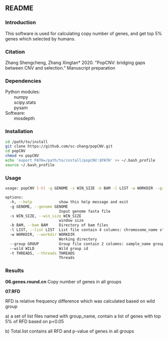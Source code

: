 ## README

### Introduction

This software is used for calculating copy number of genes, and get top 5% genes which selected by humans.

### Citation
Zhang Shengcheng, Zhang Xingtan* 2020. "PopCNV: bridging gaps between CNV and selection." Manuscript preparation

###  Dependencies

Python modules:  
&ensp;&ensp;&ensp;&ensp;numpy  
&ensp;&ensp;&ensp;&ensp;scipy.stats  
&ensp;&ensp;&ensp;&ensp;pysam  
Software:  
&ensp;&ensp;&ensp;&ensp;mosdepth  

### Installation

```sh
cd /path/to/install
git clone https://github.com/sc-zhang/popCNV.git
cd popCNV
chmod +x popCNV
echo 'export PATH=/path/to/install/popCNV:$PATH' >> ~/.bash_profile
source ~/.bash_profile
```

### Usage

```sh
usage: popCNV [-h] -g GENOME -s WIN_SIZE -b BAM -l LIST -w WORKDIR --group GROUP --wild WILD [-t THREADS]

options:
  -h, --help            show this help message and exit
  -g GENOME, --genome GENOME
                        Input genome fasta file
  -s WIN_SIZE, --win_size WIN_SIZE
                        window size
  -b BAM, --bam BAM     Directory of bam files
  -l LIST, --list LIST  List file contain 4 columns: chromosome_name start_position end_position gene_name
  -w WORKDIR, --workdir WORKDIR
                        Working directory
  --group GROUP         Group file contain 2 columns: sample_name group_name(without space)
  --wild WILD           Wild group id
  -t THREADS, --threads THREADS
                        Threads
```

### Results

**06.genes.round.cn** Copy number of genes in all groups

**07.RFD**

RFD is relative frequency difference which was calculated based on wild group

a) a set of list files named with group_name, contain a list of genes with top 5% of RFD based on p<0.05

b) Total.list contains all RFD and p-value of genes in all groups
